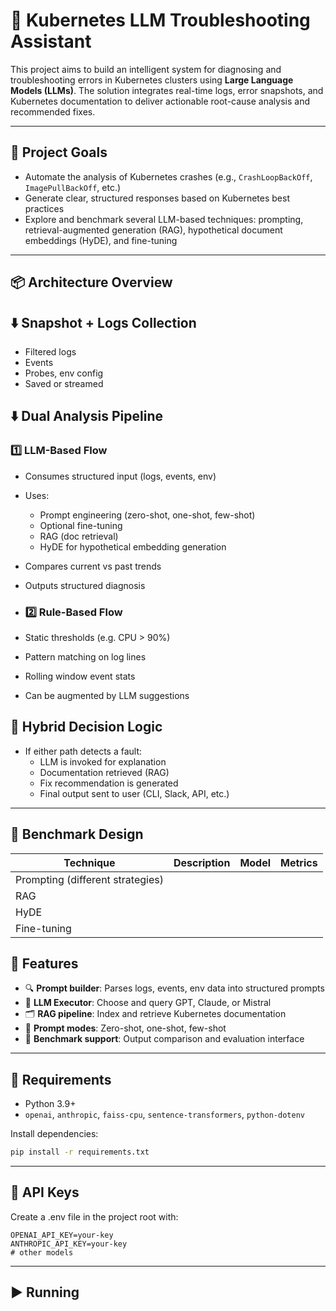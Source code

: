 # 🧠 Kubernetes LLM Troubleshooting Assistant

This project aims to build an intelligent system for diagnosing and troubleshooting errors in Kubernetes clusters using **Large Language Models (LLMs)**. The solution integrates real-time logs, error snapshots, and Kubernetes documentation to deliver actionable root-cause analysis and recommended fixes.

---

## 📌 Project Goals

- Automate the analysis of Kubernetes crashes (e.g., `CrashLoopBackOff`, `ImagePullBackOff`, etc.)
- Generate clear, structured responses based on Kubernetes best practices
- Explore and benchmark several LLM-based techniques: prompting, retrieval-augmented generation (RAG), hypothetical document embeddings (HyDE), and fine-tuning

---

## 📦 Architecture Overview

## ⬇️ Snapshot + Logs Collection
- Filtered logs
- Events
- Probes, env config
- Saved or streamed

## ⬇️ Dual Analysis Pipeline

### 1️⃣ LLM-Based Flow

- Consumes structured input (logs, events, env)
- Uses:
  - Prompt engineering (zero-shot, one-shot, few-shot)
  - Optional fine-tuning
  - RAG (doc retrieval)
  - HyDE for hypothetical embedding generation
- Compares current vs past trends
- Outputs structured diagnosis

- ### 2️⃣ Rule-Based Flow

- Static thresholds (e.g. CPU > 90%)
- Pattern matching on log lines
- Rolling window event stats
- Can be augmented by LLM suggestions

## 🔁 Hybrid Decision Logic

- If either path detects a fault:
  - LLM is invoked for explanation
  - Documentation retrieved (RAG)
  - Fix recommendation is generated
  - Final output sent to user (CLI, Slack, API, etc.)
 
---

## 🧪 Benchmark Design

| Technique                         | Description  | Model   | Metrics        |
|-----------------------------------|--------------|---------|----------------|
| Prompting (different strategies)  |              |         |                |
| RAG                               |              |         |                |
| HyDE                              |              |         |                |
| Fine-tuning                       |              |         |                |

## 🧰 Features

- 🔍 **Prompt builder**: Parses logs, events, env data into structured prompts
- 🧠 **LLM Executor**: Choose and query GPT, Claude, or Mistral
- 🗂️ **RAG pipeline**: Index and retrieve Kubernetes documentation
- 🔄 **Prompt modes**: Zero-shot, one-shot, few-shot
- 🧪 **Benchmark support**: Output comparison and evaluation interface

---

## 🔧 Requirements

- Python 3.9+
- `openai`, `anthropic`, `faiss-cpu`, `sentence-transformers`, `python-dotenv`

Install dependencies:

```bash
pip install -r requirements.txt
```

---

## 🔑 API Keys
Create a .env file in the project root with:
```
OPENAI_API_KEY=your-key
ANTHROPIC_API_KEY=your-key
# other models
```

---

## ▶️ Running
